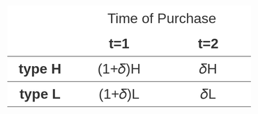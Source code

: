 <style type="text/css">
.tg  {border-collapse:collapse;border-spacing:0;border-color:#ccc;}
.tg td{font-family:Arial, sans-serif;font-size:14px;padding:10px 19px;border-style:solid;border-width:0px;overflow:hidden;word-break:normal;border-top-width:1px;border-bottom-width:1px;border-color:#ccc;color:#333;background-color:#fff;}
.tg th{font-family:Arial, sans-serif;font-size:14px;font-weight:normal;padding:10px 19px;border-style:solid;border-width:0px;overflow:hidden;word-break:normal;border-top-width:1px;border-bottom-width:1px;border-color:#ccc;color:#333;background-color:#f0f0f0;}
.tg .tg-iegd{font-size:32px;background-color:#ffffff;border-color:#ffffff;text-align:center;vertical-align:middle}
.tg .tg-kebi{font-weight:bold;font-size:32px;background-color:#ffffff;border-color:#333333;text-align:center;vertical-align:middle}
.tg .tg-1pre{background-color:#ffffff;font-size:32px;border-color:#333333;text-align:center;vertical-align:middle}
.tg .tg-qepz{background-color:#ffffff;font-weight:bold;font-size:32px;border-color:#333333;text-align:center;vertical-align:middle}
.tg .tg-x8j7{font-size:32px;background-color:#ffffff;border-color:#333333;text-align:center;vertical-align:middle}
</style>
<table class="tg" style="undefined;table-layout: fixed; width: 559px">
<colgroup>
<col style="width: 150px">
<col style="width: 213px">
<col style="width: 196px">
</colgroup>
  <tr>
    <th class="tg-iegd"></th>
    <th class="tg-iegd" colspan="2">   Time of Purchase</th>
  </tr>
  <tr>
    <td class="tg-1pre"></td>
    <td class="tg-qepz">t=1</td>
    <td class="tg-qepz">t=2</td>
  </tr>
  <tr>
    <td class="tg-kebi">type H</td>
    <td class="tg-x8j7">(1+𝛿)H</td>
    <td class="tg-x8j7">𝛿H</td>
  </tr>
  <tr>
    <td class="tg-qepz">type L</td>
    <td class="tg-1pre">(1+𝛿)L</td>
    <td class="tg-1pre">𝛿L</td>
  </tr>
</table>